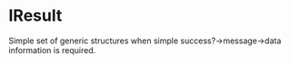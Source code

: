 # IResult
Simple set of generic structures when simple success?->message->data information is required.
